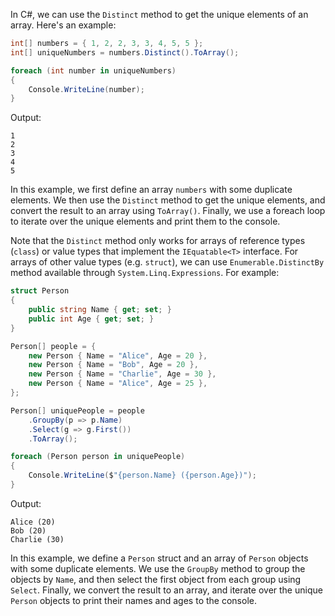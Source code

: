 In C#, we can use the `Distinct` method to get the unique elements of an array. Here's an example:

```csharp
int[] numbers = { 1, 2, 2, 3, 3, 4, 5, 5 };
int[] uniqueNumbers = numbers.Distinct().ToArray();

foreach (int number in uniqueNumbers)
{
    Console.WriteLine(number);
}
```

Output:

```
1
2
3
4
5
```

In this example, we first define an array `numbers` with some duplicate elements. We then use the `Distinct` method to get the unique elements, and convert the result to an array using `ToArray()`. Finally, we use a foreach loop to iterate over the unique elements and print them to the console.

Note that the `Distinct` method only works for arrays of reference types (`class`) or value types that implement the `IEquatable<T>` interface. For arrays of other value types (e.g. `struct`), we can use `Enumerable.DistinctBy` method available through `System.Linq.Expressions`. For example:

```csharp
struct Person
{
    public string Name { get; set; }
    public int Age { get; set; }
}

Person[] people = {
    new Person { Name = "Alice", Age = 20 },
    new Person { Name = "Bob", Age = 20 },
    new Person { Name = "Charlie", Age = 30 },
    new Person { Name = "Alice", Age = 25 },
};

Person[] uniquePeople = people
    .GroupBy(p => p.Name)
    .Select(g => g.First())
    .ToArray();

foreach (Person person in uniquePeople)
{
    Console.WriteLine($"{person.Name} ({person.Age})");
}
```

Output:

```
Alice (20)
Bob (20)
Charlie (30)
``` 

In this example, we define a `Person` struct and an array of `Person` objects with some duplicate elements. We use the `GroupBy` method to group the objects by `Name`, and then select the first object from each group using `Select`. Finally, we convert the result to an array, and iterate over the unique `Person` objects to print their names and ages to the console.